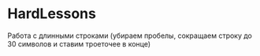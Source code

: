 # HardLessons
Работа с длинными строками (убираем пробелы, сокращаем строку до 30 символов и ставим троеточее в конце)
